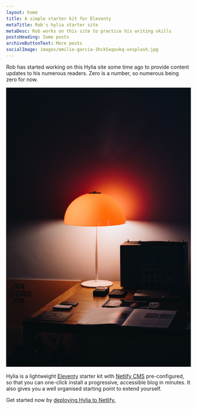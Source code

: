```yaml
---
layout: home
title: A simple starter kit for Eleventy
metaTitle: Rob's hylia starter site
metaDesc: Rob works on this site to practice his writing skills
postsHeading: Some posts
archiveButtonText: More posts
socialImage: images/emilio-garcia-1hck5xqoukq-unsplash.jpg
---
```

Rob has started working on this Hylia site some time ago to provide content updates to his numerous readers. Zero is a number, so numerous being zero for now.

![Rob often works from home at his desk](images/emilio-garcia-1hck5xqoukq-unsplash.jpg "This is not Rob's desk")

Hylia is a lightweight [Eleventy](https://11ty.io) starter kit with [Netlify CMS](https://www.netlifycms.org/) pre-configured, so that you can one-click install a progressive, accessible blog in minutes. It also gives you a well organised starting point to extend yourself.

Get started now by [deploying Hylia to Netlify.](https://app.netlify.com/start/deploy?repository=https://github.com/hankchizljaw/hylia&stack=cms)